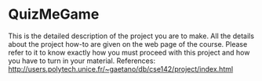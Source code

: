 # QuizMeGame
This is the detailed description of the project you are to make. All the details about the project how-to are given on the web page of the course. Please refer to it to know exactly how you must proceed with this project and how you have to turn in your material.
References: http://users.polytech.unice.fr/~gaetano/db/cse142/project/index.html 
